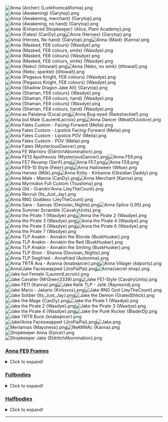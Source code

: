 ![Anna {Archer} {Lonkfromcalifornia}.png](https://raw.githubusercontent.com/Klokinator/FE-Repo/main/Portrait%20Repository/Cameo%20Characters%20(Anna%20and%20Jake)/Anna%20(Archer)%20%7BLonkfromcalifornia%7D.png "Anna {Archer} {Lonkfromcalifornia}.png")![Anna {Awakening} {Garytop}.png](https://raw.githubusercontent.com/Klokinator/FE-Repo/main/Portrait%20Repository/Cameo%20Characters%20(Anna%20and%20Jake)/Anna%20(Awakening)%20%7BGarytop%7D.png "Anna {Awakening} {Garytop}.png")![Anna {Awakening, merchant} {Garytop}.png](https://raw.githubusercontent.com/Klokinator/FE-Repo/main/Portrait%20Repository/Cameo%20Characters%20(Anna%20and%20Jake)/Anna%20(Awakening,%20merchant)%20%7BGarytop%7D.png "Anna {Awakening, merchant} {Garytop}.png")![Anna {Awakening, no hand} {Garytop}.png](https://raw.githubusercontent.com/Klokinator/FE-Repo/main/Portrait%20Repository/Cameo%20Characters%20(Anna%20and%20Jake)/Anna%20(Awakening,%20no%20hand)%20%7BGarytop%7D.png "Anna {Awakening, no hand} {Garytop}.png")![Anna {Enhanced Shopkeeper} {Alice, Plant Academy}.png](https://raw.githubusercontent.com/Klokinator/FE-Repo/main/Portrait%20Repository/Cameo%20Characters%20(Anna%20and%20Jake)/Anna%20(Enhanced%20Shopkeeper)%20%7BAlice,%20Plant%20Academy%7D.png "Anna {Enhanced Shopkeeper} {Alice, Plant Academy}.png")![Anna {Fates} {CanDy}.png](https://raw.githubusercontent.com/Klokinator/FE-Repo/main/Portrait%20Repository/Cameo%20Characters%20(Anna%20and%20Jake)/Anna%20(Fates)%20%7BCanDy%7D.png "Anna {Fates} {CanDy}.png")![Anna {Heroes} {Garytop}.png](https://raw.githubusercontent.com/Klokinator/FE-Repo/main/Portrait%20Repository/Cameo%20Characters%20(Anna%20and%20Jake)/Anna%20(Heroes)%20%7BGarytop%7D.png "Anna {Heroes} {Garytop}.png")![Anna {Heroes, No hand} {Garytop}.png](https://raw.githubusercontent.com/Klokinator/FE-Repo/main/Portrait%20Repository/Cameo%20Characters%20(Anna%20and%20Jake)/Anna%20(Heroes,%20No%20hand)%20%7BGarytop%7D.png "Anna {Heroes, No hand} {Garytop}.png")![Anna {Maid} {Kanna}.png](https://raw.githubusercontent.com/Klokinator/FE-Repo/main/Portrait%20Repository/Cameo%20Characters%20(Anna%20and%20Jake)/Anna%20(Maid)%20%7BKanna%7D.png "Anna {Maid} {Kanna}.png")![Anna {Masked, FE6 colours} {Wasdye}.png](https://raw.githubusercontent.com/Klokinator/FE-Repo/main/Portrait%20Repository/Cameo%20Characters%20(Anna%20and%20Jake)/Anna%20(Masked,%20FE6%20colours)%20%7BWasdye%7D.png "Anna {Masked, FE6 colours} {Wasdye}.png")![Anna {Masked, FE6 colours, smile} {Wasdye}.png](https://raw.githubusercontent.com/Klokinator/FE-Repo/main/Portrait%20Repository/Cameo%20Characters%20(Anna%20and%20Jake)/Anna%20(Masked,%20FE6%20colours,%20smile)%20%7BWasdye%7D.png "Anna {Masked, FE6 colours, smile} {Wasdye}.png")![Anna {Masked, FE8 colours} {Wasdye}.png](https://raw.githubusercontent.com/Klokinator/FE-Repo/main/Portrait%20Repository/Cameo%20Characters%20(Anna%20and%20Jake)/Anna%20(Masked,%20FE8%20colours)%20%7BWasdye%7D.png "Anna {Masked, FE8 colours} {Wasdye}.png")![Anna {Masked, FE8 colours, smile} {Wasdye}.png](https://raw.githubusercontent.com/Klokinator/FE-Repo/main/Portrait%20Repository/Cameo%20Characters%20(Anna%20and%20Jake)/Anna%20(Masked,%20FE8%20colours,%20smile)%20%7BWasdye%7D.png "Anna {Masked, FE8 colours, smile} {Wasdye}.png")![Anna {Neko} {tiltowait}.png](https://raw.githubusercontent.com/Klokinator/FE-Repo/main/Portrait%20Repository/Cameo%20Characters%20(Anna%20and%20Jake)/Anna%20(Neko)%20%7Btiltowait%7D.png "Anna {Neko} {tiltowait}.png")![Anna {Neko, no wink} {tiltowait}.png](https://raw.githubusercontent.com/Klokinator/FE-Repo/main/Portrait%20Repository/Cameo%20Characters%20(Anna%20and%20Jake)/Anna%20(Neko,%20no%20wink)%20%7Btiltowait%7D.png "Anna {Neko, no wink} {tiltowait}.png")![Anna {Neko, sparkle} {tiltowait}.png](https://raw.githubusercontent.com/Klokinator/FE-Repo/main/Portrait%20Repository/Cameo%20Characters%20(Anna%20and%20Jake)/Anna%20(Neko,%20sparkle)%20%7Btiltowait%7D.png "Anna {Neko, sparkle} {tiltowait}.png")![Anna {Pegasus Knight, FE6 colours} {Wasdye}.png](https://raw.githubusercontent.com/Klokinator/FE-Repo/main/Portrait%20Repository/Cameo%20Characters%20(Anna%20and%20Jake)/Anna%20(Pegasus%20Knight,%20FE6%20colours)%20%7BWasdye%7D.png "Anna {Pegasus Knight, FE6 colours} {Wasdye}.png")![Anna {Pegasus Knight, FE8 colours} {Wasdye}.png](https://raw.githubusercontent.com/Klokinator/FE-Repo/main/Portrait%20Repository/Cameo%20Characters%20(Anna%20and%20Jake)/Anna%20(Pegasus%20Knight,%20FE8%20colours)%20%7BWasdye%7D.png "Anna {Pegasus Knight, FE8 colours} {Wasdye}.png")![Anna {Shadow Dragon Jake Alt} {Garytop}.png](https://raw.githubusercontent.com/Klokinator/FE-Repo/main/Portrait%20Repository/Cameo%20Characters%20(Anna%20and%20Jake)/Anna%20(Shadow%20Dragon%20Jake%20Alt)%20%7BGarytop%7D.png "Anna {Shadow Dragon Jake Alt} {Garytop}.png")![Anna {Shaman, FE6 colours} {Wasdye}.png](https://raw.githubusercontent.com/Klokinator/FE-Repo/main/Portrait%20Repository/Cameo%20Characters%20(Anna%20and%20Jake)/Anna%20(Shaman,%20FE6%20colours)%20%7BWasdye%7D.png "Anna {Shaman, FE6 colours} {Wasdye}.png")![Anna {Shaman, FE6 colours, hand} {Wasdye}.png](https://raw.githubusercontent.com/Klokinator/FE-Repo/main/Portrait%20Repository/Cameo%20Characters%20(Anna%20and%20Jake)/Anna%20(Shaman,%20FE6%20colours,%20hand)%20%7BWasdye%7D.png "Anna {Shaman, FE6 colours, hand} {Wasdye}.png")![Anna {Shaman, FE8 colours} {Wasdye}.png](https://raw.githubusercontent.com/Klokinator/FE-Repo/main/Portrait%20Repository/Cameo%20Characters%20(Anna%20and%20Jake)/Anna%20(Shaman,%20FE8%20colours)%20%7BWasdye%7D.png "Anna {Shaman, FE8 colours} {Wasdye}.png")![Anna {Shaman, FE8 colours, hand} {Wasdye}.png](https://raw.githubusercontent.com/Klokinator/FE-Repo/main/Portrait%20Repository/Cameo%20Characters%20(Anna%20and%20Jake)/Anna%20(Shaman,%20FE8%20colours,%20hand)%20%7BWasdye%7D.png "Anna {Shaman, FE8 colours, hand} {Wasdye}.png")![Anna as Palutena {Exca}.png](https://raw.githubusercontent.com/Klokinator/FE-Repo/main/Portrait%20Repository/Cameo%20Characters%20(Anna%20and%20Jake)/Anna%20as%20Palutena%20%7BExca%7D.png "Anna as Palutena {Exca}.png")![Anna Bug-eyed {Ramshacklef}.png](https://raw.githubusercontent.com/Klokinator/FE-Repo/main/Portrait%20Repository/Cameo%20Characters%20(Anna%20and%20Jake)/Anna%20Bug-eyed%20%7BRamshacklef%7D.png "Anna Bug-eyed {Ramshacklef}.png")![Anna but Male {LaurentLacroix}.png](https://raw.githubusercontent.com/Klokinator/FE-Repo/main/Portrait%20Repository/Cameo%20Characters%20(Anna%20and%20Jake)/Anna%20but%20Male%20%7BLaurentLacroix%7D.png "Anna but Male {LaurentLacroix}.png")![Anna Dancer {MeatOfJustice}.png](https://raw.githubusercontent.com/Klokinator/FE-Repo/main/Portrait%20Repository/Cameo%20Characters%20(Anna%20and%20Jake)/Anna%20Dancer%20%7BMeatOfJustice%7D.png "Anna Dancer {MeatOfJustice}.png")![Anna Fates Custom - Facing-Forward {Melia}.png](https://raw.githubusercontent.com/Klokinator/FE-Repo/main/Portrait%20Repository/Cameo%20Characters%20(Anna%20and%20Jake)/Anna%20Fates%20Custom%20-%20Facing-Forward%20%7BMelia%7D.png "Anna Fates Custom - Facing-Forward {Melia}.png")![Anna Fates Custom - Lipstick Facing-Forward {Melia}.png](https://raw.githubusercontent.com/Klokinator/FE-Repo/main/Portrait%20Repository/Cameo%20Characters%20(Anna%20and%20Jake)/Anna%20Fates%20Custom%20-%20Lipstick%20Facing-Forward%20%7BMelia%7D.png "Anna Fates Custom - Lipstick Facing-Forward {Melia}.png")![Anna Fates Custom - Lipstick POV {Melia}.png](https://raw.githubusercontent.com/Klokinator/FE-Repo/main/Portrait%20Repository/Cameo%20Characters%20(Anna%20and%20Jake)/Anna%20Fates%20Custom%20-%20Lipstick%20POV%20%7BMelia%7D.png "Anna Fates Custom - Lipstick POV {Melia}.png")![Anna Fates Custom - POV {Melia}.png](https://raw.githubusercontent.com/Klokinator/FE-Repo/main/Portrait%20Repository/Cameo%20Characters%20(Anna%20and%20Jake)/Anna%20Fates%20Custom%20-%20POV%20%7BMelia%7D.png "Anna Fates Custom - POV {Melia}.png")![Anna Fates {MysteriousDancer}.png](https://raw.githubusercontent.com/Klokinator/FE-Repo/main/Portrait%20Repository/Cameo%20Characters%20(Anna%20and%20Jake)/Anna%20Fates%20%7BMysteriousDancer%7D.png "Anna Fates {MysteriousDancer}.png")![Anna FE Warriors {EldritchAbomination}.png](https://raw.githubusercontent.com/Klokinator/FE-Repo/main/Portrait%20Repository/Cameo%20Characters%20(Anna%20and%20Jake)/Anna%20FE%20Warriors%20%7BEldritchAbomination%7D.png "Anna FE Warriors {EldritchAbomination}.png")![Anna FE13 Apotheosis {MysteriousDancer}.png](https://raw.githubusercontent.com/Klokinator/FE-Repo/main/Portrait%20Repository/Cameo%20Characters%20(Anna%20and%20Jake)/Anna%20FE13%20Apotheosis%20%7BMysteriousDancer%7D.png "Anna FE13 Apotheosis {MysteriousDancer}.png")![Anna FE6.png](https://raw.githubusercontent.com/Klokinator/FE-Repo/main/Portrait%20Repository/Cameo%20Characters%20(Anna%20and%20Jake)/Anna%20FE6.png "Anna FE6.png")![Anna FE7 Revamp {Serif}.png](https://raw.githubusercontent.com/Klokinator/FE-Repo/main/Portrait%20Repository/Cameo%20Characters%20(Anna%20and%20Jake)/Anna%20FE7%20Revamp%20%7BSerif%7D.png "Anna FE7 Revamp {Serif}.png")![Anna FE7.png](https://raw.githubusercontent.com/Klokinator/FE-Repo/main/Portrait%20Repository/Cameo%20Characters%20(Anna%20and%20Jake)/Anna%20FE7.png "Anna FE7.png")![Anna FE8.png](https://raw.githubusercontent.com/Klokinator/FE-Repo/main/Portrait%20Repository/Cameo%20Characters%20(Anna%20and%20Jake)/Anna%20FE8.png "Anna FE8.png")![Anna FE9-10 Style {Feier}.png](https://raw.githubusercontent.com/Klokinator/FE-Repo/main/Portrait%20Repository/Cameo%20Characters%20(Anna%20and%20Jake)/Anna%20FE9-10%20Style%20%7BFeier%7D.png "Anna FE9-10 Style {Feier}.png")![Anna Halloween {WAve}.png](https://raw.githubusercontent.com/Klokinator/FE-Repo/main/Portrait%20Repository/Cameo%20Characters%20(Anna%20and%20Jake)/Anna%20Halloween%20%7BWAve%7D.png "Anna Halloween {WAve}.png")![Anna Heroes {Miik}.png](https://raw.githubusercontent.com/Klokinator/FE-Repo/main/Portrait%20Repository/Cameo%20Characters%20(Anna%20and%20Jake)/Anna%20Heroes%20%7BMiik%7D.png "Anna Heroes {Miik}.png")![Anna Kirby - Kirbanna {Obsidian Daddy}.png](https://raw.githubusercontent.com/Klokinator/FE-Repo/main/Portrait%20Repository/Cameo%20Characters%20(Anna%20and%20Jake)/Anna%20Kirby%20-%20Kirbanna%20%7BObsidian%20Daddy%7D.png "Anna Kirby - Kirbanna {Obsidian Daddy}.png")![Anna Male - Manna {CanDy}.png](https://raw.githubusercontent.com/Klokinator/FE-Repo/main/Portrait%20Repository/Cameo%20Characters%20(Anna%20and%20Jake)/Anna%20Male%20-%20Manna%20%7BCanDy%7D.png "Anna Male - Manna {CanDy}.png")![Anna Merchant {Kanna}.png](https://raw.githubusercontent.com/Klokinator/FE-Repo/main/Portrait%20Repository/Cameo%20Characters%20(Anna%20and%20Jake)/Anna%20Merchant%20%7BKanna%7D.png "Anna Merchant {Kanna}.png")![Anna Myrmidon Full Custom {Tsushima}.png](https://raw.githubusercontent.com/Klokinator/FE-Repo/main/Portrait%20Repository/Cameo%20Characters%20(Anna%20and%20Jake)/Anna%20Myrmidon%20Full%20Custom%20%7BTsushima%7D.png "Anna Myrmidon Full Custom {Tsushima}.png")![Anna Old - Grandm'Anna {JeyTheCount}.png](https://raw.githubusercontent.com/Klokinator/FE-Repo/main/Portrait%20Repository/Cameo%20Characters%20(Anna%20and%20Jake)/Anna%20Old%20-%20Grandm'Anna%20%7BJeyTheCount%7D.png "Anna Old - Grandm'Anna {JeyTheCount}.png")![Anna Recruit {Its_Just_Jay}.png](https://raw.githubusercontent.com/Klokinator/FE-Repo/main/Portrait%20Repository/Cameo%20Characters%20(Anna%20and%20Jake)/Anna%20Recruit%20%7BIts_Just_Jay%7D.png "Anna Recruit {Its_Just_Jay}.png")![Anna RNG Goddess {JeyTheCount}.png](https://raw.githubusercontent.com/Klokinator/FE-Repo/main/Portrait%20Repository/Cameo%20Characters%20(Anna%20and%20Jake)/Anna%20RNG%20Goddess%20%7BJeyTheCount%7D.png "Anna RNG Goddess {JeyTheCount}.png")![Anna Sans - Sannas {Devisian_Nights}.png](https://raw.githubusercontent.com/Klokinator/FE-Repo/main/Portrait%20Repository/Cameo%20Characters%20(Anna%20and%20Jake)/Anna%20Sans%20-%20Sannas%20%7BDevisian_Nights%7D.png "Anna Sans - Sannas {Devisian_Nights}.png")![Anna Splice {L95}.png](https://raw.githubusercontent.com/Klokinator/FE-Repo/main/Portrait%20Repository/Cameo%20Characters%20(Anna%20and%20Jake)/Anna%20Splice%20%7BL95%7D.png "Anna Splice {L95}.png")![Anna Summer Scramble {CavalryUnits}.png](https://raw.githubusercontent.com/Klokinator/FE-Repo/main/Portrait%20Repository/Cameo%20Characters%20(Anna%20and%20Jake)/Anna%20Summer%20Scramble%20%7BCavalryUnits%7D.png "Anna Summer Scramble {CavalryUnits}.png")![Anna the Pirate 1 {Wasdye}.png](https://raw.githubusercontent.com/Klokinator/FE-Repo/main/Portrait%20Repository/Cameo%20Characters%20(Anna%20and%20Jake)/Anna%20the%20Pirate%201%20%7BWasdye%7D.png "Anna the Pirate 1 {Wasdye}.png")![Anna the Pirate 2 {Wasdye}.png](https://raw.githubusercontent.com/Klokinator/FE-Repo/main/Portrait%20Repository/Cameo%20Characters%20(Anna%20and%20Jake)/Anna%20the%20Pirate%202%20%7BWasdye%7D.png "Anna the Pirate 2 {Wasdye}.png")![Anna the Pirate 3 {Wasdye}.png](https://raw.githubusercontent.com/Klokinator/FE-Repo/main/Portrait%20Repository/Cameo%20Characters%20(Anna%20and%20Jake)/Anna%20the%20Pirate%203%20%7BWasdye%7D.png "Anna the Pirate 3 {Wasdye}.png")![Anna the Pirate 4 {Wasdye}.png](https://raw.githubusercontent.com/Klokinator/FE-Repo/main/Portrait%20Repository/Cameo%20Characters%20(Anna%20and%20Jake)/Anna%20the%20Pirate%204%20%7BWasdye%7D.png "Anna the Pirate 4 {Wasdye}.png")![Anna the Pirate 5 {Wasdye}.png](https://raw.githubusercontent.com/Klokinator/FE-Repo/main/Portrait%20Repository/Cameo%20Characters%20(Anna%20and%20Jake)/Anna%20the%20Pirate%205%20%7BWasdye%7D.png "Anna the Pirate 5 {Wasdye}.png")![Anna the Pirate 6 {Wasdye}.png](https://raw.githubusercontent.com/Klokinator/FE-Repo/main/Portrait%20Repository/Cameo%20Characters%20(Anna%20and%20Jake)/Anna%20the%20Pirate%206%20%7BWasdye%7D.png "Anna the Pirate 6 {Wasdye}.png")![Anna the Pirate 7 {Wasdye}.png](https://raw.githubusercontent.com/Klokinator/FE-Repo/main/Portrait%20Repository/Cameo%20Characters%20(Anna%20and%20Jake)/Anna%20the%20Pirate%207%20%7BWasdye%7D.png "Anna the Pirate 7 {Wasdye}.png")![Anna TLP Anakin - Annakin the Blonde {BuskHusker}.png](https://raw.githubusercontent.com/Klokinator/FE-Repo/main/Portrait%20Repository/Cameo%20Characters%20(Anna%20and%20Jake)/Anna%20TLP%20Anakin%20-%20Annakin%20the%20Blonde%20%7BBuskHusker%7D.png "Anna TLP Anakin - Annakin the Blonde {BuskHusker}.png")![Anna TLP Anakin - Annakin the Red {BuskHusker}.png](https://raw.githubusercontent.com/Klokinator/FE-Repo/main/Portrait%20Repository/Cameo%20Characters%20(Anna%20and%20Jake)/Anna%20TLP%20Anakin%20-%20Annakin%20the%20Red%20%7BBuskHusker%7D.png "Anna TLP Anakin - Annakin the Red {BuskHusker}.png")![Anna TLP Anakin - Annakin the Smiling {BuskHusker}.png](https://raw.githubusercontent.com/Klokinator/FE-Repo/main/Portrait%20Repository/Cameo%20Characters%20(Anna%20and%20Jake)/Anna%20TLP%20Anakin%20-%20Annakin%20the%20Smiling%20%7BBuskHusker%7D.png "Anna TLP Anakin - Annakin the Smiling {BuskHusker}.png")![Anna TLP Shon - Shanna {Devisian_Nights}.png](https://raw.githubusercontent.com/Klokinator/FE-Repo/main/Portrait%20Repository/Cameo%20Characters%20(Anna%20and%20Jake)/Anna%20TLP%20Shon%20-%20Shanna%20%7BDevisian_Nights%7D.png "Anna TLP Shon - Shanna {Devisian_Nights}.png")![Anna TLP Siegfried - Annafried {Autonima}.png](https://raw.githubusercontent.com/Klokinator/FE-Repo/main/Portrait%20Repository/Cameo%20Characters%20(Anna%20and%20Jake)/Anna%20TLP%20Siegfried%20-%20Annafried%20%7BAutonima%7D.png "Anna TLP Siegfried - Annafried {Autonima}.png")![Anna TRTR Ava - Avanna {knabepicer}.png](https://raw.githubusercontent.com/Klokinator/FE-Repo/main/Portrait%20Repository/Cameo%20Characters%20(Anna%20and%20Jake)/Anna%20TRTR%20Ava%20-%20Avanna%20%7Bknabepicer%7D.png "Anna TRTR Ava - Avanna {knabepicer}.png")![Anna Villager {kdports}.png](https://raw.githubusercontent.com/Klokinator/FE-Repo/main/Portrait%20Repository/Cameo%20Characters%20(Anna%20and%20Jake)/Anna%20Villager%20%7Bkdports%7D.png "Anna Villager {kdports}.png")![Anna!Jake Faceswapped {JiroPaiPai}.png](https://raw.githubusercontent.com/Klokinator/FE-Repo/main/Portrait%20Repository/Cameo%20Characters%20(Anna%20and%20Jake)/Anna!Jake%20Faceswapped%20%7BJiroPaiPai%7D.png "Anna!Jake Faceswapped {JiroPaiPai}.png")![Anna{secret shop}.png](https://raw.githubusercontent.com/Klokinator/FE-Repo/main/Portrait%20Repository/Cameo%20Characters%20(Anna%20and%20Jake)/Anna%7Bsecret%20shop%7D.png "Anna{secret shop}.png")![Jake but Female {LaurentLacroix}.png](https://raw.githubusercontent.com/Klokinator/FE-Repo/main/Portrait%20Repository/Cameo%20Characters%20(Anna%20and%20Jake)/Jake%20but%20Female%20%7BLaurentLacroix%7D.png "Jake but Female {LaurentLacroix}.png")![Jake Cavalier {MrGreen3339}.png](https://raw.githubusercontent.com/Klokinator/FE-Repo/main/Portrait%20Repository/Cameo%20Characters%20(Anna%20and%20Jake)/Jake%20Cavalier%20%7BMrGreen3339%7D.png "Jake Cavalier {MrGreen3339}.png")![Jake FE1-Style {CavalryUnits}.png](https://raw.githubusercontent.com/Klokinator/FE-Repo/main/Portrait%20Repository/Cameo%20Characters%20(Anna%20and%20Jake)/Jake%20FE1-Style%20%7BCavalryUnits%7D.png "Jake FE1-Style {CavalryUnits}.png")![Jake FE11 {Kanna}.png](https://raw.githubusercontent.com/Klokinator/FE-Repo/main/Portrait%20Repository/Cameo%20Characters%20(Anna%20and%20Jake)/Jake%20FE11%20%7BKanna%7D.png "Jake FE11 {Kanna}.png")![Jake Kelik TLP - Jelik {Raymond}.png](https://raw.githubusercontent.com/Klokinator/FE-Repo/main/Portrait%20Repository/Cameo%20Characters%20(Anna%20and%20Jake)/Jake%20Kelik%20TLP%20-%20Jelik%20%7BRaymond%7D.png "Jake Kelik TLP - Jelik {Raymond}.png")![Jake Mario - Jakario {Kirbssss}.png](https://raw.githubusercontent.com/Klokinator/FE-Repo/main/Portrait%20Repository/Cameo%20Characters%20(Anna%20and%20Jake)/Jake%20Mario%20-%20Jakario%20%7BKirbssss%7D.png "Jake Mario - Jakario {Kirbssss}.png")![Jake RNG God {JeyTheCount}.png](https://raw.githubusercontent.com/Klokinator/FE-Repo/main/Portrait%20Repository/Cameo%20Characters%20(Anna%20and%20Jake)/Jake%20RNG%20God%20%7BJeyTheCount%7D.png "Jake RNG God {JeyTheCount}.png")![Jake Soldier {Its_Just_Jay}.png](https://raw.githubusercontent.com/Klokinator/FE-Repo/main/Portrait%20Repository/Cameo%20Characters%20(Anna%20and%20Jake)/Jake%20Soldier%20%7BIts_Just_Jay%7D.png "Jake Soldier {Its_Just_Jay}.png")![Jake the Demon {GratedShtick}.png](https://raw.githubusercontent.com/Klokinator/FE-Repo/main/Portrait%20Repository/Cameo%20Characters%20(Anna%20and%20Jake)/Jake%20the%20Demon%20%7BGratedShtick%7D.png "Jake the Demon {GratedShtick}.png")![Jake the Mage {CanDy}.png](https://raw.githubusercontent.com/Klokinator/FE-Repo/main/Portrait%20Repository/Cameo%20Characters%20(Anna%20and%20Jake)/Jake%20the%20Mage%20%7BCanDy%7D.png "Jake the Mage {CanDy}.png")![Jake the Pirate 1 {Wasdye}.png](https://raw.githubusercontent.com/Klokinator/FE-Repo/main/Portrait%20Repository/Cameo%20Characters%20(Anna%20and%20Jake)/Jake%20the%20Pirate%201%20%7BWasdye%7D.png "Jake the Pirate 1 {Wasdye}.png")![Jake the Pirate 2 {Wasdye}.png](https://raw.githubusercontent.com/Klokinator/FE-Repo/main/Portrait%20Repository/Cameo%20Characters%20(Anna%20and%20Jake)/Jake%20the%20Pirate%202%20%7BWasdye%7D.png "Jake the Pirate 2 {Wasdye}.png")![Jake the Pirate 3 {Wasdye}.png](https://raw.githubusercontent.com/Klokinator/FE-Repo/main/Portrait%20Repository/Cameo%20Characters%20(Anna%20and%20Jake)/Jake%20the%20Pirate%203%20%7BWasdye%7D.png "Jake the Pirate 3 {Wasdye}.png")![Jake the Pirate 4 {Wasdye}.png](https://raw.githubusercontent.com/Klokinator/FE-Repo/main/Portrait%20Repository/Cameo%20Characters%20(Anna%20and%20Jake)/Jake%20the%20Pirate%204%20%7BWasdye%7D.png "Jake the Pirate 4 {Wasdye}.png")![Jake the Punk Rocker {BladerDj}.png](https://raw.githubusercontent.com/Klokinator/FE-Repo/main/Portrait%20Repository/Cameo%20Characters%20(Anna%20and%20Jake)/Jake%20the%20Punk%20Rocker%20%7BBladerDj%7D.png "Jake the Punk Rocker {BladerDj}.png")![Jake TRTR Buck {knabepicer}.png](https://raw.githubusercontent.com/Klokinator/FE-Repo/main/Portrait%20Repository/Cameo%20Characters%20(Anna%20and%20Jake)/Jake%20TRTR%20Buck%20%7Bknabepicer%7D.png "Jake TRTR Buck {knabepicer}.png")![Jake!Anna Faceswapped {JiroPaiPai}.png](https://raw.githubusercontent.com/Klokinator/FE-Repo/main/Portrait%20Repository/Cameo%20Characters%20(Anna%20and%20Jake)/Jake!Anna%20Faceswapped%20%7BJiroPaiPai%7D.png "Jake!Anna Faceswapped {JiroPaiPai}.png")![Jake.png](https://raw.githubusercontent.com/Klokinator/FE-Repo/main/Portrait%20Repository/Cameo%20Characters%20(Anna%20and%20Jake)/Jake.png "Jake.png")![Merlannas {Mayoness}.png](https://raw.githubusercontent.com/Klokinator/FE-Repo/main/Portrait%20Repository/Cameo%20Characters%20(Anna%20and%20Jake)/Merlannas%20%7BMayoness%7D.png "Merlannas {Mayoness}.png")![ReANNAc {Kanna}.png](https://raw.githubusercontent.com/Klokinator/FE-Repo/main/Portrait%20Repository/Cameo%20Characters%20(Anna%20and%20Jake)/ReANNAc%20%7BKanna%7D.png "ReANNAc {Kanna}.png")![Shopkeeper Anna {Epicer}.png](https://raw.githubusercontent.com/Klokinator/FE-Repo/main/Portrait%20Repository/Cameo%20Characters%20(Anna%20and%20Jake)/Shopkeeper%20Anna%20%7BEpicer%7D.png "Shopkeeper Anna {Epicer}.png")![Shopkeeper Jake {EldritchAbomination}.png](https://raw.githubusercontent.com/Klokinator/FE-Repo/main/Portrait%20Repository/Cameo%20Characters%20(Anna%20and%20Jake)/Shopkeeper%20Jake%20%7BEldritchAbomination%7D.png "Shopkeeper Jake {EldritchAbomination}.png")

### [Anna FE9 Frames](Anna%20FE9%20Frames)

<details><summary>Click to expand!</summary>

![L_ANNA2-0000.png](https://raw.githubusercontent.com/Klokinator/FE-Repo/main/Portrait%20Repository/Cameo%20Characters%20(Anna%20and%20Jake)/Anna%20FE9%20Frames/L_ANNA2-0000.png "L_ANNA2-0000.png")![L_ANNA2-0001.png](https://raw.githubusercontent.com/Klokinator/FE-Repo/main/Portrait%20Repository/Cameo%20Characters%20(Anna%20and%20Jake)/Anna%20FE9%20Frames/L_ANNA2-0001.png "L_ANNA2-0001.png")![L_ANNA2-0002.png](https://raw.githubusercontent.com/Klokinator/FE-Repo/main/Portrait%20Repository/Cameo%20Characters%20(Anna%20and%20Jake)/Anna%20FE9%20Frames/L_ANNA2-0002.png "L_ANNA2-0002.png")![L_ANNA2-0003.png](https://raw.githubusercontent.com/Klokinator/FE-Repo/main/Portrait%20Repository/Cameo%20Characters%20(Anna%20and%20Jake)/Anna%20FE9%20Frames/L_ANNA2-0003.png "L_ANNA2-0003.png")![L_ANNA2-0004.png](https://raw.githubusercontent.com/Klokinator/FE-Repo/main/Portrait%20Repository/Cameo%20Characters%20(Anna%20and%20Jake)/Anna%20FE9%20Frames/L_ANNA2-0004.png "L_ANNA2-0004.png")![L_ANNA2-0005.png](https://raw.githubusercontent.com/Klokinator/FE-Repo/main/Portrait%20Repository/Cameo%20Characters%20(Anna%20and%20Jake)/Anna%20FE9%20Frames/L_ANNA2-0005.png "L_ANNA2-0005.png")![L_ANNA2-0006.png](https://raw.githubusercontent.com/Klokinator/FE-Repo/main/Portrait%20Repository/Cameo%20Characters%20(Anna%20and%20Jake)/Anna%20FE9%20Frames/L_ANNA2-0006.png "L_ANNA2-0006.png")![L_ANNA2-0007.png](https://raw.githubusercontent.com/Klokinator/FE-Repo/main/Portrait%20Repository/Cameo%20Characters%20(Anna%20and%20Jake)/Anna%20FE9%20Frames/L_ANNA2-0007.png "L_ANNA2-0007.png")![L_ANNA2-0008.png](https://raw.githubusercontent.com/Klokinator/FE-Repo/main/Portrait%20Repository/Cameo%20Characters%20(Anna%20and%20Jake)/Anna%20FE9%20Frames/L_ANNA2-0008.png "L_ANNA2-0008.png")![L_ANNA2-0009.png](https://raw.githubusercontent.com/Klokinator/FE-Repo/main/Portrait%20Repository/Cameo%20Characters%20(Anna%20and%20Jake)/Anna%20FE9%20Frames/L_ANNA2-0009.png "L_ANNA2-0009.png")![L_ANNA2-000A.png](https://raw.githubusercontent.com/Klokinator/FE-Repo/main/Portrait%20Repository/Cameo%20Characters%20(Anna%20and%20Jake)/Anna%20FE9%20Frames/L_ANNA2-000A.png "L_ANNA2-000A.png")![L_ANNA2-000B.png](https://raw.githubusercontent.com/Klokinator/FE-Repo/main/Portrait%20Repository/Cameo%20Characters%20(Anna%20and%20Jake)/Anna%20FE9%20Frames/L_ANNA2-000B.png "L_ANNA2-000B.png")![L_ANNA2-000C.png](https://raw.githubusercontent.com/Klokinator/FE-Repo/main/Portrait%20Repository/Cameo%20Characters%20(Anna%20and%20Jake)/Anna%20FE9%20Frames/L_ANNA2-000C.png "L_ANNA2-000C.png")



----



</details>

### [Fullbodies](Fullbodies)

<details><summary>Click to expand!</summary>

![Anna {Neko, fullbody} {tiltowait}.png](https://raw.githubusercontent.com/Klokinator/FE-Repo/main/Portrait%20Repository/Cameo%20Characters%20(Anna%20and%20Jake)/Fullbodies/Anna%20(Neko,%20fullbody)%20%7Btiltowait%7D.png "Anna {Neko, fullbody} {tiltowait}.png")![Anna {Plant_Academy}.gif](https://raw.githubusercontent.com/Klokinator/FE-Repo/main/Portrait%20Repository/Cameo%20Characters%20(Anna%20and%20Jake)/Fullbodies/Anna%20%7BPlant_Academy%7D.gif "Anna {Plant_Academy}.gif")![Anna {Plant_Academy}.png](https://raw.githubusercontent.com/Klokinator/FE-Repo/main/Portrait%20Repository/Cameo%20Characters%20(Anna%20and%20Jake)/Fullbodies/Anna%20%7BPlant_Academy%7D.png "Anna {Plant_Academy}.png")



----



</details>

### [Halfbodies](Halfbodies)

<details><summary>Click to expand!</summary>

![Anna {Halfobdy, Awakening} {Cathreen}.png](https://raw.githubusercontent.com/Klokinator/FE-Repo/main/Portrait%20Repository/Cameo%20Characters%20(Anna%20and%20Jake)/Halfbodies/Anna%20(Halfobdy,%20Awakening)%20%7BCathreen%7D.png "Anna {Halfobdy, Awakening} {Cathreen}.png")![Anna {Halfobdy, Japanese outfit} {Cathreen}.png](https://raw.githubusercontent.com/Klokinator/FE-Repo/main/Portrait%20Repository/Cameo%20Characters%20(Anna%20and%20Jake)/Halfbodies/Anna%20(Halfobdy,%20Japanese%20outfit)%20%7BCathreen%7D.png "Anna {Halfobdy, Japanese outfit} {Cathreen}.png")![Anna {Halfobdy, psycho} {Fenriel}.png](https://raw.githubusercontent.com/Klokinator/FE-Repo/main/Portrait%20Repository/Cameo%20Characters%20(Anna%20and%20Jake)/Halfbodies/Anna%20(Halfobdy,%20psycho)%20%7BFenriel%7D.png "Anna {Halfobdy, psycho} {Fenriel}.png")![Anna {Halfobdy, psycho, smile} {Fenriel}.png](https://raw.githubusercontent.com/Klokinator/FE-Repo/main/Portrait%20Repository/Cameo%20Characters%20(Anna%20and%20Jake)/Halfbodies/Anna%20(Halfobdy,%20psycho,%20smile)%20%7BFenriel%7D.png "Anna {Halfobdy, psycho, smile} {Fenriel}.png")![Anna FE10 {Frames}.png](https://raw.githubusercontent.com/Klokinator/FE-Repo/main/Portrait%20Repository/Cameo%20Characters%20(Anna%20and%20Jake)/Halfbodies/Anna%20FE10%20%7BFrames%7D.png "Anna FE10 {Frames}.png")![Anna FE10.png](https://raw.githubusercontent.com/Klokinator/FE-Repo/main/Portrait%20Repository/Cameo%20Characters%20(Anna%20and%20Jake)/Halfbodies/Anna%20FE10.png "Anna FE10.png")![Anna FE9.png](https://raw.githubusercontent.com/Klokinator/FE-Repo/main/Portrait%20Repository/Cameo%20Characters%20(Anna%20and%20Jake)/Halfbodies/Anna%20FE9.png "Anna FE9.png")![Anna Halfbody {Yangfly, Nickt}.png](https://raw.githubusercontent.com/Klokinator/FE-Repo/main/Portrait%20Repository/Cameo%20Characters%20(Anna%20and%20Jake)/Halfbodies/Anna%20Halfbody%20%7BYangfly,%20Nickt%7D.png "Anna Halfbody {Yangfly, Nickt}.png")![Anna Swimsuit Halfbody {Yangfly, Nickt, Blueeyedman24, Blaze}.png](https://raw.githubusercontent.com/Klokinator/FE-Repo/main/Portrait%20Repository/Cameo%20Characters%20(Anna%20and%20Jake)/Halfbodies/Anna%20Swimsuit%20Halfbody%20%7BYangfly,%20Nickt,%20Blueeyedman24,%20Blaze%7D.png "Anna Swimsuit Halfbody {Yangfly, Nickt, Blueeyedman24, Blaze}.png")



----



</details>



----

